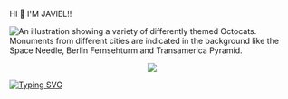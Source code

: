 HI 👋 I'M JAVIEL!!

![An illustration showing a variety of differently themed Octocats. Monuments from different cities are indicated in the background like the Space Needle, Berlin Fernsehturm and Transamerica Pyramid.](https://i.ibb.co/TMN2p0RW/Picsart-25-03-08-17-27-26-214.jpg)

<p align="center">
  <a href="https://github.com/khrlmstfa/readme-typing-svg"><img src="https://readme-typing-svg.herokuapp.com?lines=𝐈𝐦+𝐣𝐮𝐬𝐭+𝐍𝐨𝐨𝐛;𝐁𝐮𝐭+𝐈+𝐖𝐢𝐥𝐥+𝐊𝐞𝐞𝐩+𝐋𝐞𝐚𝐫𝐧𝐢𝐦𝐠;𝐈%20|%20𝐋𝐢𝐤𝐞%20|%20𝐂𝐨𝐝𝐢𝐧𝐠%20:);𝐥𝐞𝐭'𝐬%20𝐬𝐭𝐮𝐝𝐲;𝐓𝐨𝐠𝐞𝐭𝐡𝐞𝐫%2😊%20:)%20:)&center=true&width=500&height=50"></a>
</p>


[![Typing SVG](https://readme-typing-svg.demolab.com?font=BLACK+OPS&pause=1000&color=F70000&center=true&vCenter=true&width=435&lines=𝐉𝐀𝐕𝐈𝐄𝐋+𝐀𝐋𝐖𝐀𝐘𝐒+𝐀𝐕𝐀𝐈𝐋𝐀𝐁𝐋𝐄+.......;CORDING+IS+MY+FAVORITE+😊.....;+ALWAYS+RESPECT+WHOM+RESPECT+YOU+%F0%9F%AB%82%E2%9D%A4%EF%B8%8F%F0%9F%A6%8B;+)](https://git.io/typing-svg)



